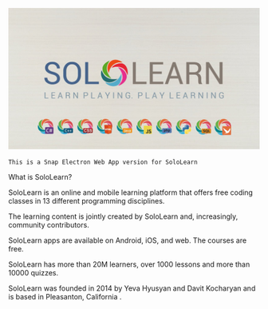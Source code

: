 ![SoloLearn](https://github.com/apolitech/SoloLearn/blob/master/sololearn.jpg?raw=true "Title")



    This is a Snap Electron Web App version for SoloLearn
   What is SoloLearn?
   
   
SoloLearn is an online and mobile learning platform that offers free coding classes in 13 different programming disciplines. 

The learning content is jointly created by SoloLearn and, increasingly, community contributors.  

SoloLearn apps are available on Android, iOS, and web.  The courses are free.  

SoloLearn has more than 20M learners, over 1000 lessons and more than 10000 quizzes.  

SoloLearn was founded in 2014 by Yeva Hyusyan and Davit Kocharyan and is based in Pleasanton, California  . 
